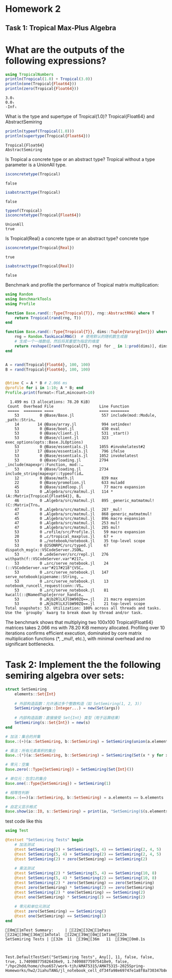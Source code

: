 # Homework 2

## Task 1: Tropical Max-Plus Algebra

# What are the outputs of the following expressions?


```julia
using TropicalNumbers
println(Tropical(1.0) + Tropical(3.0))
println(one(Tropical{Float64}))
println(zero(Tropical{Float64}))
```

    3.0ₜ
    0.0ₜ
    -Infₜ


What is the type and supertype of Tropical(1.0)?
    Tropical{Float64} and  AbstractSemiring

```julia
println(typeof(Tropical(1.0)))
println(supertype(Tropical{Float64}))
```

    Tropical{Float64}
    AbstractSemiring


Is Tropical a concrete type or an abstract type?
    Tropical without a type parameter is a UnionAll type.

```julia
isconcretetype(Tropical)
```
    false

```julia
isabstracttype(Tropical)
```
    false

```julia
typeof(Tropical)
isconcretetype(Tropical{Float64})
```
    UnionAll
    true

Is Tropical{Real} a concrete type or an abstract type?
    concrete type 

```julia
isconcretetype(Tropical{Real})
```
    true

```julia
isabstracttype(Tropical{Real})
```

    false


Benchmark and profile the performance of Tropical matrix multiplication:


```julia
using Random
using BenchmarkTools
using Profile

function Base.rand(::Type{Tropical{T}}, rng::AbstractRNG) where T
    return Tropical(rand(rng, T))  
end

function Base.rand(::Type{Tropical{T}}, dims::Tuple{Vararg{Int}}) where T
    rng = Random.TaskLocalRNG()  # 使用默认的随机数生成器
    # 生成一个一维数组，然后将其重塑为指定的维度
    return reshape([rand(Tropical{T}, rng) for _ in 1:prod(dims)], dims)
end


A = rand(Tropical{Float64}, 100, 100)
B = rand(Tropical{Float64}, 100, 100)


@btime C = A * B # 2.066 ms
@profile for i in 1:10; A * B; end
Profile.print(format=:flat,mincount=10)

```

      1.499 ms (3 allocations: 78.20 KiB)
     Count  Overhead File                    Line Function
     =====  ======== ====                    ==== ========
        53         0 @Base/Base.jl            557 include(mod::Module, _path::Strin…
        14        14 @Base/array.jl           994 setindex!
        53         0 @Base/boot.jl            430 eval
        53         0 @Base/client.jl          531 _start()
        53         0 @Base/client.jl          323 exec_options(opts::Base.JLOptions)
        53         0 @Base/essentials.jl     1055 #invokelatest#2
        17        17 @Base/essentials.jl      796 ifelse
        53         0 @Base/essentials.jl     1052 invokelatest
        53         0 @Base/loading.jl        2794 _include(mapexpr::Function, mod::…
        53         0 @Base/loading.jl        2734 include_string(mapexpr::typeof(id…
        12         0 @Base/math.jl            839 max
        22         0 @Base/promotion.jl       633 muladd
        45         0 @Base/simdloop.jl         77 macro expansion
        53         0 …Algebra/src/matmul.jl   114 *(A::Matrix{Tropical{Float64}}, B…
        46         0 …Algebra/src/matmul.jl   895 _generic_matmatmul!(C::Matrix{Tro…
        47         0 …Algebra/src/matmul.jl   287 _mul!
        47         0 …Algebra/src/matmul.jl   868 generic_matmatmul!
        45         0 …Algebra/src/matmul.jl   896 macro expansion
        47         0 …Algebra/src/matmul.jl   253 mul!
        47         0 …Algebra/src/matmul.jl   285 mul!
        53         0 …rofile/src/Profile.jl    59 macro expansion
        20         0 …c/tropical_maxplus.jl    67 +
        53         0 …/notebook/notebook.jl    35 top-level scope
        53         0 @JSONRPC/src/typed.jl     67 dispatch_msg(x::VSCodeServer.JSON…
        53         0 …odeServer/src/repl.jl   276 withpath(f::VSCodeServer.var"#217…
        53         0 …src/serve_notebook.jl    24 (::VSCodeServer.var"#217#218"{VSC…
        53         0 …src/serve_notebook.jl   147 serve_notebook(pipename::String, …
        53         0 …src/serve_notebook.jl    13 notebook_runcell_request(conn::VS…
        53         0 …src/serve_notebook.jl    81 kwcall(::@NamedTuple{error_handle…
        53         0 …Njb2RlLXJlbW90ZQ==.jl    21 macro expansion
        53         0 …Njb2RlLXJlbW90ZQ==.jl    21 top-level scope
    Total snapshots: 53. Utilization: 100% across all threads and tasks. Use the `groupby` kwarg to break down by thread and/or task.

The benchmark shows that multiplying two 100x100 Tropical{Float64} matrices takes 2.066 ms with 78.20 KiB memory allocated. Profiling over 10 iterations confirms efficient execution, dominated by core matrix multiplication functions (*, _mul!, etc.), with minimal overhead and no significant bottlenecks.



# Task 2: Implement the the following semiring algebra over sets:


```julia
struct SetSemiring
    elements::Set{Int}
    
    # 外部构造函数：允许通过多个整数构造（如 SetSemiring(1, 2, 3)）
    SetSemiring(args::Integer...) = new(Set(args))
    
    # 内部构造函数：直接接受 Set{Int} 类型（用于运算结果）
    SetSemiring(s::Set{Int}) = new(s)
end

# 加法：集合的并集
Base.:(+)(a::SetSemiring, b::SetSemiring) = SetSemiring(union(a.elements, b.elements))

# 乘法：所有元素乘积的集合
Base.:(*)(a::SetSemiring, b::SetSemiring) = SetSemiring(Set(x * y for x in a.elements for y in b.elements))

# 零元：空集
Base.zero(::Type{SetSemiring}) = SetSemiring(Set{Int}())

# 单位元：包含1的集合
Base.one(::Type{SetSemiring}) = SetSemiring(1)

# 相等性判断
Base.:(==)(a::SetSemiring, b::SetSemiring) = a.elements == b.elements

# 自定义显示格式
Base.show(io::IO, s::SetSemiring) = print(io, "SetSemiring($(s.elements))")
```

test code like this


```julia
using Test

@testset "SetSemiring Tests" begin
    # 加法测试
    @test SetSemiring(2) + SetSemiring(5, 4) == SetSemiring(2, 4, 5)
    @test SetSemiring(5, 4) + SetSemiring(2) == SetSemiring(2, 4, 5)
    @test SetSemiring(2) + zero(SetSemiring) == SetSemiring(2)
    
    # 乘法测试
    @test SetSemiring(2) * SetSemiring(5, 4) == SetSemiring(10, 8)
    @test SetSemiring(5, 4) * SetSemiring(2) == SetSemiring(10, 8)
    @test SetSemiring(2) * zero(SetSemiring) == zero(SetSemiring)
    @test zero(SetSemiring) * SetSemiring(2) == zero(SetSemiring)
    @test SetSemiring(2) * one(SetSemiring) == SetSemiring(2)
    @test one(SetSemiring) * SetSemiring(2) == SetSemiring(2)
    
    # 零元和单位元测试
    @test zero(SetSemiring) == SetSemiring()
    @test one(SetSemiring) == SetSemiring(1)
end
```

    [0m[1mTest Summary:     | [22m[32m[1mPass  [22m[39m[36m[1mTotal  [22m[39m[0m[1mTime[22m
    SetSemiring Tests | [32m  11  [39m[36m   11  [39m[0m0.1s



    Test.DefaultTestSet("SetSemiring Tests", Any[], 11, false, false, true, 1.740988775826436e9, 1.740988775975418e9, false, "/hpc2hdd/home/chuo657/work-tjh/AMAT5315/AMAT5315-2025Spring-Homeworks/hw2/JiahuTANG/jl_notebook_cell_df34fa98e69747e1a8f8a730347b8e2f_X33sdnNjb2RlLXJlbW90ZQ==.jl")

